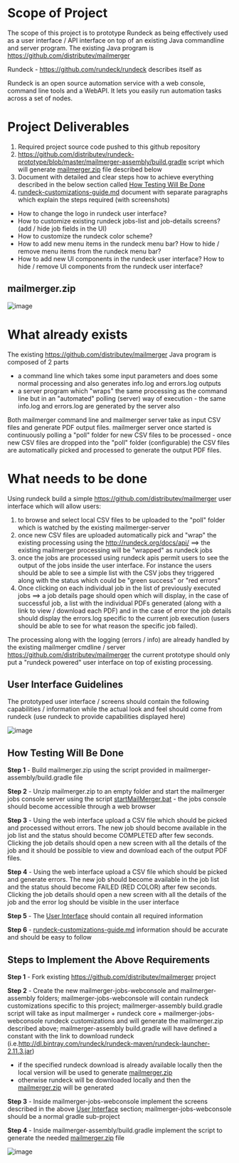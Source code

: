 # Scope of Project

The scope of this project is to prototype Rundeck as being effectively used as a user interface / API interface on top of an existing Java commandline and server program. The existing Java program is https://github.com/distributev/mailmerger

Rundeck - https://github.com/rundeck/rundeck describes itself as

Rundeck is an open source automation service with a web console, command line tools and a WebAPI. It lets you easily run automation tasks across a set of nodes.

# Project Deliverables

1. Required project source code pushed to this github repository
2. https://github.com/distributev/rundeck-prototype/blob/master/mailmerger-assembly/build.gradle script which will generate <a href="#mailmergerzip">mailmerger.zip</a> file described below
3. Document with detailed and clear steps how to achieve everything described in the below section called <a href="#testing">How Testing Will Be Done</a>
4. [rundeck-customizations-guide.md](rundeck-customizations-guide.md) document with separate paragraphs which explain the steps required (with screenshots)
 * How to change the logo in rundeck user interface?
 * How to customize existing rundeck jobs-list and job-details screens? (add / hide job fields in the UI) 
 * How to customize the rundeck color scheme?
 * How to add new menu items in the rundeck menu bar? How to hide / remove menu items from the rundeck menu bar?
 * How to add new UI components in the rundeck user interface? How to hide / remove UI components from the rundeck user interface?

<a name="mailmergerzip"><h2>mailmerger.zip</h2></a>

![image](https://user-images.githubusercontent.com/19224635/40276491-d26562f0-5c0b-11e8-8dfd-365289e72aba.png)

# What already exists 

The existing https://github.com/distributev/mailmerger Java program is composed of 2 parts

* a command line which takes some input parameters and does some normal processing and also generates info.log and errors.log outputs
* a server program which "wraps" the same processing as the command line but in an "automated" polling (server) way of execution - the same info.log and errors.log are generated by the server also

Both mailmerger command line and mailmerger server take as input CSV files and generate PDF output files. mailmerger server once started is continuously polling a "poll" folder for new CSV files to be processed - once new CSV files are dropped into the "poll" folder (configurable) the CSV files are automatically picked and processed to generate the output PDF files.

# What needs to be done

Using rundeck build a simple https://github.com/distributev/mailmerger user interface which will allow users:

1. to browse and select local CSV files to be uploaded to the "poll" folder which is watched by the existing mailmerger-server
2. once new CSV files are uploaded automatically pick and "wrap" the existing processing using the http://rundeck.org/docs/api/ ==> the existing mailmerger processing will be "wrapped" as rundeck jobs
3. once the jobs are processed using rundeck apis permit users to see the output of the jobs inside the user interface. For instance the users should be able to see a simple list with the CSV jobs they triggered along with the status which could be "green success" or "red errors"
4. Once clicking on each individual job in the list of previously executed jobs ==> a job details page should open which will display, in the case of successful job, a list with the individual PDFs generated (along with a link to view / download each PDF) and in the case of error the job details should display the errors.log specific to the current job execution (users should be able to see for what reason the specific job failed).

The processing along with the logging (errors / info) are already handled by the existing mailmerger cmdline / server https://github.com/distributev/mailmerger the current prototype should only put a "rundeck powered" user interface on top of existing processing.

<a name="userinterface"><h2>User Interface Guidelines</h2></a>

The prototyped user interface / screens should contain the following capabilities / information while the actual look and feel should come from rundeck (use rundeck to provide capabilities displayed here)

![image](https://user-images.githubusercontent.com/19224635/40109868-bdd5e3ec-58fe-11e8-9989-44bbfad2d7c3.png)

<a name="testing"><h2>How Testing Will Be Done</h2></a>

<strong>Step 1</strong> - Build mailmerger.zip using the script provided in mailmerger-assembly/build.gradle file

<strong>Step 2</strong> - Unzip mailmerger.zip to an empty folder and start the mailmerger jobs console server using the script <a href="#mailmergerzip">startMailMerger.bat</a> - the jobs console should become accessible through a web browser

<strong>Step 3</strong> - Using the web interface upload a CSV file which should be picked and processed without errors. The new job should become available in the job list and the status should become COMPLETED after few seconds. Clicking the job details should open a new screen with all the details of the job and it should be possible to view and download each of the output PDF files. 

<strong>Step 4</strong> - Using the web interface upload a CSV file which should be picked and generate errors. The new job should become available in the job list and the status should become FAILED (RED COLOR) after few seconds. Clicking the job details should open a new screen with all the details of the job and the error log should be visible in the user interface

<strong>Step 5</strong> - The <a href="#userinterface">User Interface</a> should contain all required information

<strong>Step 6</strong> - [rundeck-customizations-guide.md](rundeck-customizations-guide.md) information should be accurate and should be easy to follow

## Steps to Implement the Above Requirements

<strong>Step 1</strong> - Fork existing https://github.com/distributev/mailmerger project

<strong>Step 2</strong> - Create the new mailmerger-jobs-webconsole and mailmerger-assembly folders;  mailmerger-jobs-webconsole will contain rundeck customizations specific to this project; mailmerger-assembly build.gradle script will take as input mailmerger + rundeck core + mailmerger-jobs-webconsole rundeck customizations and will generate the mailmerger.zip described above; mailmerger-assembly build.gradle will have defined a constant with the link to download rundeck (i.e.http://dl.bintray.com/rundeck/rundeck-maven/rundeck-launcher-2.11.3.jar) 
* if the specified rundeck download is already available locally then the local version will be used to generate <a href="#mailmergerzip">mailmerger.zip</a>
* otherwise rundeck will be downloaded locally and then the <a href="#mailmergerzip">mailmerger.zip</a> will be generated

<strong>Step 3</strong> - Inside mailmerger-jobs-webconsole implement the screens described in the above <a href="#userinterface">User Interface</a> section; mailmerger-jobs-webconsole should be a normal gradle sub-project

<strong>Step 4</strong> - Inside mailmerger-assembly/build.gradle implement the script to generate the needed <a href="#mailmergerzip">mailmerger.zip</a> file

![image](https://user-images.githubusercontent.com/19224635/40277989-265bc878-5c29-11e8-863c-7c0d0ad96678.png)




